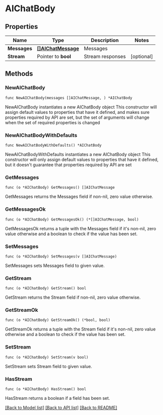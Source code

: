 # AIChatBody

## Properties

Name | Type | Description | Notes
------------ | ------------- | ------------- | -------------
**Messages** | [**[]AIChatMessage**](AIChatMessage.md) | Messages | 
**Stream** | Pointer to **bool** | Stream responses | [optional] 

## Methods

### NewAIChatBody

`func NewAIChatBody(messages []AIChatMessage, ) *AIChatBody`

NewAIChatBody instantiates a new AIChatBody object
This constructor will assign default values to properties that have it defined,
and makes sure properties required by API are set, but the set of arguments
will change when the set of required properties is changed

### NewAIChatBodyWithDefaults

`func NewAIChatBodyWithDefaults() *AIChatBody`

NewAIChatBodyWithDefaults instantiates a new AIChatBody object
This constructor will only assign default values to properties that have it defined,
but it doesn't guarantee that properties required by API are set

### GetMessages

`func (o *AIChatBody) GetMessages() []AIChatMessage`

GetMessages returns the Messages field if non-nil, zero value otherwise.

### GetMessagesOk

`func (o *AIChatBody) GetMessagesOk() (*[]AIChatMessage, bool)`

GetMessagesOk returns a tuple with the Messages field if it's non-nil, zero value otherwise
and a boolean to check if the value has been set.

### SetMessages

`func (o *AIChatBody) SetMessages(v []AIChatMessage)`

SetMessages sets Messages field to given value.


### GetStream

`func (o *AIChatBody) GetStream() bool`

GetStream returns the Stream field if non-nil, zero value otherwise.

### GetStreamOk

`func (o *AIChatBody) GetStreamOk() (*bool, bool)`

GetStreamOk returns a tuple with the Stream field if it's non-nil, zero value otherwise
and a boolean to check if the value has been set.

### SetStream

`func (o *AIChatBody) SetStream(v bool)`

SetStream sets Stream field to given value.

### HasStream

`func (o *AIChatBody) HasStream() bool`

HasStream returns a boolean if a field has been set.


[[Back to Model list]](../README.md#documentation-for-models) [[Back to API list]](../README.md#documentation-for-api-endpoints) [[Back to README]](../README.md)


